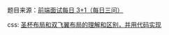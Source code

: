 题目来源：[前端面试每日 3+1（每日三问）](https://github.com/haizlin/fe-interview)

css: [圣杯布局和双飞翼布局的理解和区别，并用代码实现](https://github.com/zivenday/learning/issues/2)
